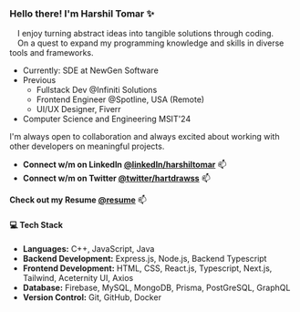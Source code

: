 ### Hello there! I'm Harshil Tomar ✨
  &emsp;I enjoy turning abstract ideas into tangible solutions through coding. </br>
  &emsp;On a quest to expand my programming knowledge and skills in diverse tools and frameworks.
 - Currently: SDE at NewGen Software
 - Previous
     - Fullstack Dev @Infiniti Solutions
     - Frontend Engineer @Spotline, USA (Remote)
     - UI/UX Designer, Fiverr
 - Computer Science and Engineering MSIT'24

I'm always open to collaboration and always excited about working with other developers on meaningful projects. </br>
- **Connect w/m on **LinkedIn** [@linkedIn/harshiltomar](https://www.linkedin.com/in/harshiltomar/)** 📫
- **Connect w/m on **Twitter** [@twitter/hartdrawss](https://twitter.com/hartdrawss)** 📫


**Check out my **Resume** [@resume](https://drive.google.com/file/d/1wNJ1J0mZ60GplJ7_qzP0oCkbC4fnz9RV/view)** 📫

#### 💻 Tech Stack

- **Languages:** C++, JavaScript, Java 
- **Backend Development:** Express.js, Node.js, Backend Typescript 
- **Frontend Development:** HTML, CSS, React.js, Typescript, Next.js, Tailwind, Aceternity UI, Axios
- **Database:** Firebase, MySQL, MongoDB, Prisma, PostGreSQL, GraphQL
- **Version Control:** Git, GitHub, Docker
